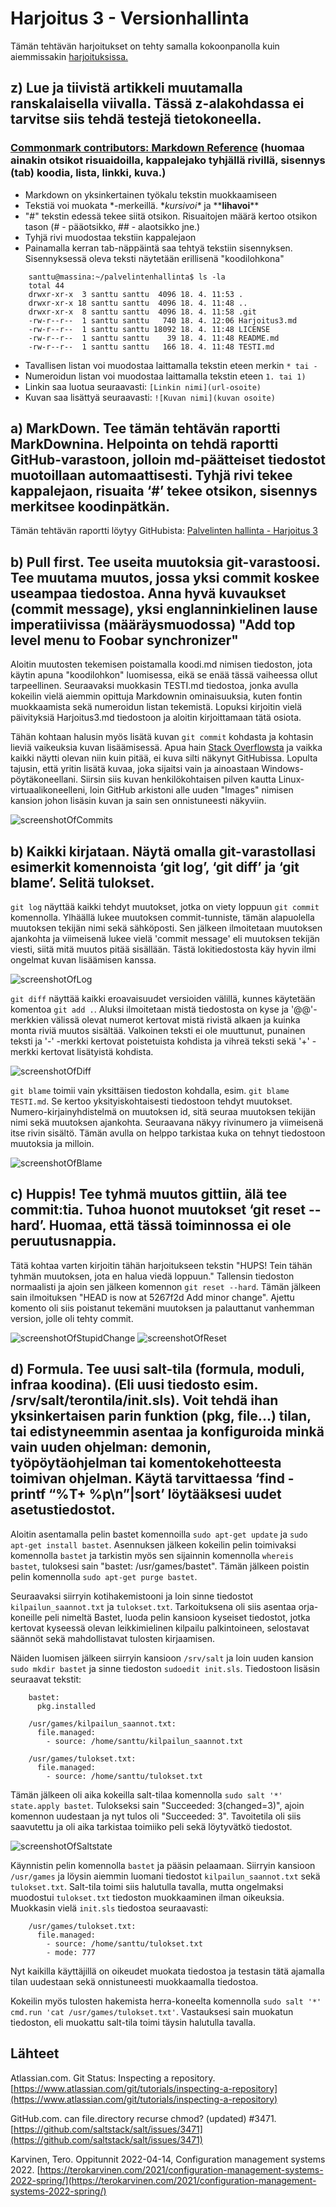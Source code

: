 # Harjoitus 3 - Versionhallinta

Tämän tehtävän harjoitukset on tehty samalla kokoonpanolla kuin aiemmissakin [harjoituksissa.](https://hurrisanttu.wordpress.com/)
##

## z) Lue ja tiivistä artikkeli muutamalla ranskalaisella viivalla. Tässä z-alakohdassa ei tarvitse siis tehdä testejä tietokoneella.

### [Commonmark contributors: Markdown Reference](https://commonmark.org/help/) (huomaa ainakin otsikot risuaidoilla, kappalejako tyhjällä rivillä, sisennys (tab) koodia, lista, linkki, kuva.)

- Markdown on yksinkertainen työkalu tekstin muokkaamiseen
- Tekstiä voi muokata \*-merkeillä. \**kursivoi\** ja \*\***lihavoi***\*
- "#" tekstin edessä tekee siitä otsikon. Risuaitojen määrä kertoo otsikon tason (# - pääotsikko, ## - alaotsikko jne.)
- Tyhjä rivi muodostaa tekstiin kappalejaon
- Painamalla kerran tab-näppäintä saa tehtyä tekstiin sisennyksen. Sisennyksessä oleva teksti näytetään erillisenä "koodilohkona"
```    
	santtu@massina:~/palvelintenhallinta$ ls -la
	total 44
	drwxr-xr-x  3 santtu santtu  4096 18. 4. 11:53 .
	drwxr-xr-x 18 santtu santtu  4096 18. 4. 11:48 ..
	drwxr-xr-x  8 santtu santtu  4096 18. 4. 11:58 .git
	-rw-r--r--  1 santtu santtu   740 18. 4. 12:06 Harjoitus3.md
	-rw-r--r--  1 santtu santtu 18092 18. 4. 11:48 LICENSE
	-rw-r--r--  1 santtu santtu    39 18. 4. 11:48 README.md
	-rw-r--r--  1 santtu santtu   166 18. 4. 11:48 TESTI.md
```
- Tavallisen listan voi muodostaa laittamalla tekstin eteen merkin `* tai -` 
- Numeroidun listan voi muodostaa laittamalla tekstin eteen `1. tai 1)`
- Linkin saa luotua seuraavasti: `[Linkin nimi](url-osoite)`
- Kuvan saa lisättyä seuraavasti: `![Kuvan nimi](kuvan osoite)`
##

## a) MarkDown. Tee tämän tehtävän raportti MarkDownina. Helpointa on tehdä raportti GitHub-varastoon, jolloin md-päätteiset tiedostot muotoillaan automaattisesti. Tyhjä rivi tekee kappalejaon, risuaita ‘#’ tekee otsikon, sisennys merkitsee koodinpätkän.

Tämän tehtävän raportti löytyy GitHubista: [Palvelinten hallinta - Harjoitus 3](https://github.com/santtuhurri/palvelintenhallinta/blob/main/Harjoitus3.md)
##

## b) Pull first. Tee useita muutoksia git-varastoosi. Tee muutama muutos, jossa yksi commit koskee useampaa tiedostoa. Anna hyvä kuvaukset (commit message), yksi englanninkielinen lause imperatiivissa (määräysmuodossa) "Add top level menu to Foobar synchronizer"

Aloitin muutosten tekemisen poistamalla koodi.md nimisen tiedoston, jota käytin apuna "koodilohkon" luomisessa, eikä se enää tässä vaiheessa ollut tarpeellinen.
Seuraavaksi muokkasin TESTI.md tiedostoa, jonka avulla kokeilin vielä aiemmin opittuja Markdownin ominaisuuksia, kuten fontin muokkaamista sekä numeroidun listan tekemistä.
Lopuksi kirjoitin vielä päivityksiä Harjoitus3.md tiedostoon ja aloitin kirjoittamaan tätä osiota.

Tähän kohtaan halusin myös lisätä kuvan `git commit` kohdasta ja kohtasin lieviä vaikeuksia kuvan lisäämisessä. Apua hain [Stack Overflowsta](https://stackoverflow.com/questions/41604263/how-do-i-display-local-image-in-markdown) ja vaikka kaikki näytti olevan niin kuin pitää, ei kuva silti näkynyt GitHubissa.
Lopulta tajusin, että yritin lisätä kuvaa, joka sijaitsi vain ja ainoastaan Windows-pöytäkoneellani.
Siirsin siis kuvan henkilökohtaisen pilven kautta Linux-virtuaalikoneelleni, loin GitHub arkistoni alle uuden "Images" nimisen kansion johon lisäsin kuvan ja sain sen onnistuneesti näkyviin.

![screenshotOfCommits](Images/gitcommit.jpg)
##

## b) Kaikki kirjataan. Näytä omalla git-varastollasi esimerkit komennoista ‘git log’, ‘git diff’ ja ‘git blame’. Selitä tulokset.

`git log` näyttää kaikki tehdyt muutokset, jotka on viety loppuun `git commit` komennolla. Ylhäällä lukee muutoksen commit-tunniste, tämän alapuolella muutoksen tekijän nimi sekä sähköposti.
Sen jälkeen ilmoitetaan muutoksen ajankohta ja viimeisenä lukee vielä 'commit message' eli muutoksen tekijän viesti, siitä mitä muutos pitää sisällään.
Tästä lokitiedostosta käy hyvin ilmi ongelmat kuvan lisäämisen kanssa.

![screenshotOfLog](Images/gitlog.jpg)

`git diff` näyttää kaikki eroavaisuudet versioiden välillä, kunnes käytetään komentoa `git add .`.
Aluksi ilmoitetaan mistä tiedostosta on kyse ja '@@'-merkkien välissä olevat numerot kertovat mistä rivistä alkaen ja kuinka monta riviä muutos sisältää.
Valkoinen teksti ei ole muuttunut, punainen teksti ja '-' -merkki kertovat poistetuista kohdista ja vihreä teksti sekä '+' -merkki kertovat lisätyistä kohdista.

![screenshotOfDiff](Images/gitdiff.jpg)

`git blame` toimii vain yksittäisen tiedoston kohdalla, esim. `git blame TESTI.md`.
Se kertoo yksityiskohtaisesti tiedostoon tehdyt muutokset. Numero-kirjainyhdistelmä on muutoksen id, sitä seuraa muutoksen tekijän nimi sekä muutoksen ajankohta.
Seuraavana näkyy rivinumero ja viimeisenä itse rivin sisältö. Tämän avulla on helppo tarkistaa kuka on tehnyt tiedostoon muutoksia ja milloin.

![screenshotOfBlame](Images/gitblame.jpg)
##

## c) Huppis! Tee tyhmä muutos gittiin, älä tee commit:tia. Tuhoa huonot muutokset ‘git reset --hard’. Huomaa, että tässä toiminnossa ei ole peruutusnappia.

Tätä kohtaa varten kirjoitin tähän harjoitukseen tekstin "HUPS! Tein tähän tyhmän muutoksen, jota en halua viedä loppuun."
Tallensin tiedoston normaalisti ja ajoin sen jälkeen komennon `git reset --hard`. Tämän jälkeen sain ilmoituksen "HEAD is now at 5267f2d Add minor change".
Ajettu komento oli siis poistanut tekemäni muutoksen ja palauttanut vanhemman version, jolle oli tehty commit.

![screenshotOfStupidChange](Images/stupidchange.jpg)
![screenshotOfReset](Images/gitreset.jpg)
##

## d) Formula. Tee uusi salt-tila (formula, moduli, infraa koodina). (Eli uusi tiedosto esim. /srv/salt/terontila/init.sls). Voit tehdä ihan yksinkertaisen parin funktion (pkg, file...) tilan, tai edistyneemmin asentaa ja konfiguroida minkä vain uuden ohjelman: demonin, työpöytäohjelman tai komentokehotteesta toimivan ohjelman. Käytä tarvittaessa ‘find -printf “%T+ %p\n”|sort’ löytääksesi uudet asetustiedostot.

Aloitin asentamalla pelin bastet komennoilla `sudo apt-get update` ja `sudo apt-get install bastet`.
Asennuksen jälkeen kokeilin pelin toimivaksi komennolla `bastet` ja tarkistin myös sen sijainnin komennolla `whereis bastet`, tuloksesi sain "bastet: /usr/games/bastet".
Tämän jälkeen poistin pelin komennolla `sudo apt-get purge bastet`.

Seuraavaksi siirryin kotihakemistooni ja loin sinne tiedostot `kilpailun_saannot.txt` ja `tulokset.txt`. Tarkoituksena oli siis asentaa orja-koneille peli nimeltä Bastet, luoda pelin kansioon kyseiset tiedostot, jotka kertovat kyseessä olevan leikkimielinen kilpailu palkintoineen, selostavat säännöt sekä mahdollistavat tulosten kirjaamisen.

Näiden luomisen jälkeen siirryin kansioon `/srv/salt` ja loin uuden kansion `sudo mkdir bastet` ja sinne tiedoston `sudoedit init.sls`. Tiedostoon lisäsin seuraavat tekstit:
```
	bastet:
	  pkg.installed
	
	/usr/games/kilpailun_saannot.txt:
	  file.managed:
	    - source: /home/santtu/kilpailun_saannot.txt
	
	/usr/games/tulokset.txt:
	  file.managed:
	    - source: /home/santtu/tulokset.txt
```
Tämän jälkeen oli aika kokeilla salt-tilaa komennolla `sudo salt '*' state.apply bastet`. Tulokseksi sain "Succeeded: 3(changed=3)", ajoin komennon uudestaan ja nyt tulos oli "Succeeded: 3". Tavoitetila oli siis saavutettu ja oli aika tarkistaa toimiiko peli sekä löytyvätkö tiedostot.

![screenshotOfSaltstate](Images/saltstate.jpg)

Käynnistin pelin komennolla `bastet` ja pääsin pelaamaan. Siirryin kansioon `/usr/games` ja löysin aiemmin luomani tiedostot `kilpailun_saannot.txt` sekä `tulokset.txt`.
Salt-tila toimi siis halutulla tavalla, mutta ongelmaksi muodostui `tulokset.txt` tiedoston muokkaaminen ilman oikeuksia.
Muokkasin vielä  `init.sls` tiedostoa seuraavasti:
```
	/usr/games/tulokset.txt:
	  file.managed:
	    - source: /home/santtu/tulokset.txt
	    - mode: 777
```
Nyt kaikilla käyttäjillä on oikeudet muokata tiedostoa ja testasin tätä ajamalla tilan uudestaan sekä onnistuneesti muokkaamalla tiedostoa.

Kokeilin myös tulosten hakemista herra-koneelta komennolla `sudo salt '*' cmd.run 'cat /usr/games/tulokset.txt'`. Vastauksesi sain muokatun tiedoston, eli  muokattu salt-tila toimi täysin halutulla tavalla.
##

## Lähteet

Atlassian.com. Git Status: Inspecting a repository. [https://www.atlassian.com/git/tutorials/inspecting-a-repository](https://www.atlassian.com/git/tutorials/inspecting-a-repository)

GitHub.com. can file.directory recurse chmod? (updated) #3471. [https://github.com/saltstack/salt/issues/3471](https://github.com/saltstack/salt/issues/3471)

Karvinen, Tero. Oppitunnit 2022-04-14, Configuration management systems 2022. [https://terokarvinen.com/2021/configuration-management-systems-2022-spring/](https://terokarvinen.com/2021/configuration-management-systems-2022-spring/)
